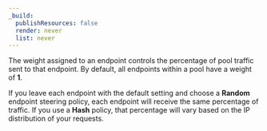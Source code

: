 ```yaml
---
_build:
  publishResources: false
  render: never
  list: never
---
```


The weight assigned to an endpoint controls the percentage of pool traffic sent to that endpoint. By default, all endpoints within a pool have a weight of **1**.

If you leave each endpoint with the default setting and choose a **Random** endpoint steering policy, each endpoint will receive the same percentage of traffic. If you use a **Hash** policy, that percentage will vary based on the IP distribution of your requests.